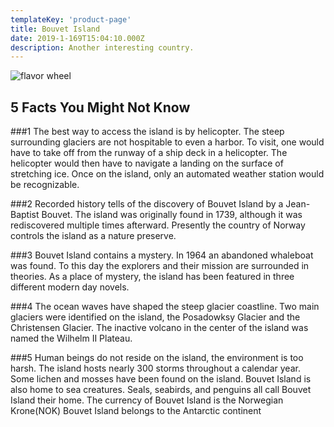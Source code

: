 ```yaml
---
templateKey: 'product-page'
title: Bouvet Island
date: 2019-1-169T15:04:10.000Z
description: Another interesting country.
---
```


![flavor wheel](/img/flags/BouvetIsland_Flag.png)

## 5 Facts You Might Not Know

###1
The best way to access the island is by helicopter. The steep surrounding glaciers are not hospitable to even a harbor. To visit, one would have to take off from the runway of a ship deck in a helicopter. The helicopter would then have to navigate a landing on the surface of stretching ice. Once on the island, only an automated weather station would be recognizable.

###2
Recorded history tells of the discovery of Bouvet Island by a Jean-Baptist Bouvet. The island was originally found in 1739, although it was rediscovered multiple times afterward. Presently the country of Norway controls the island as a nature preserve.

###3
Bouvet Island contains a mystery. In 1964 an abandoned whaleboat was found. To this day the explorers and their mission are surrounded in theories. As a place of mystery, the island has been featured in three different modern day novels.

###4
The ocean waves have shaped the steep glacier coastline. Two main glaciers were identified on the island, the Posadowksy Glacier and the Christensen Glacier. The inactive volcano in the center of the island was named the Wilhelm II Plateau.

###5
Human beings do not reside on the island, the environment is too harsh. The island hosts nearly 300 storms throughout a calendar year. Some lichen and mosses have been found on the island. Bouvet Island is also home to sea creatures. Seals, seabirds, and penguins all call Bouvet Island their home.
The currency of Bouvet Island is the Norwegian Krone(NOK)
Bouvet Island belongs to the Antarctic continent
